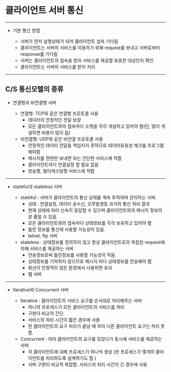 # 클라이언트 서버 통신
-------------------------------------------------------
  * 기본 통신 방법
  
    * 서버가 먼저 실행상태가 되어 클라이언트 섭속 기다림
    * 클라이언트는 서버의 서비스를 이용하기 위해 request를 보내고 서버로부터 response를 기다림
    * 서버는 클라이언트의 접속을 받아 서비스를 제공할 유효한 대상인지 확인
    * 클라이언트는 서버의 서비스를 받아 처리 
 ------------------------------------------------------
  C/S 통신모텔의 종류
  ------------------------------------------------------
  * 연결형과 비연결형 서버
  
      * 연결형: TCP와 같은 연결형 프로토콜 사용
        * 데이터의 안정적인 전달 보장
        * 모든 클라이언트와의 접속마다 소켓을 각각 개설하고 있어야 함(단, 많이 개설하면 비용이 많이 듬)
      * 비연결형: UDP와 같은 비연결 프로토콜 사용
        * 안정적인 데이터 전달을 책임지지 못하므로 테이터유효성 체크를 프로그램해야함
        * 메시지를 한번만 보내면 되는 간단한 서비스에 적합
        * 클라이언트마다 연결설정 할 필요 없음
        * 방송형, 멀티캐스팅형 서비스에 적합 
   -------------------------------------------------------
  * stateful과 stateless 서버
  
      - stateful : 서버가 클라이언트의 통신 상태를 계속 추적하며 관리하는 서버.
        * 상태 : 연결설정, 데이터 송수신, 오루발생등 과거의 통신 처리 결과
        * 현재 상태에 따라 신속히 응답할 수 있으며 클라이언트와의 메시지 정보의양 줄일 수 있음.
        * 모든 클라이언트와의 접속마다 상태정보를 각각 보유하고 있어야 함
        * 틀린 정보를 통신에 사용할 가능성이 있음.
        * telnet, ftp 서버
      - stateless : 상태정보를 정의하지 않고 항상 클라이언트로의 독립된 request에 의해 서비스를 제공하는 서버
        * 전송정보로써 틀린정보를 사용할 가능성이 적음.
        * 상태정보를 기억하지 않으므로 메시지 마다 상태정보를 전송해야 함.
        * 회선이 안정적이 않은 환경에서 사용하면 유리
        * 웹 서버
   -------------------------------------------------------
  * Iterative와 Concurrent 서버
  
      * Iterative : 클라이언트의 서비스 요구를 순서대로 처리해주는 서버
        * 하나의 프로세스가 모든 클라이언트의 서비스를 처리
        * 구현이 비교적 간단.
        * 서비스의 처리 시간이 짧은 경우에 사용
        * 한 클라이언트의 요구 처리가 끝날 때 까지 다른 클라이언트 요구는 처리 못함.
      * Concurrent : 여러 클라이언트의 요구를 모았다가 동시에 서비스를 제공하는 서버
        * 각 클라이언트에 대해 프로세스가 하나씩 생성
         (한 프로세스가 몇개의 클라이언트를 처리하도록 설계하기도 함.)
        * 서버 구현이 비교적 복잡함.
         서비스의 처리 시간이 긴 경우에 사용

    
    

